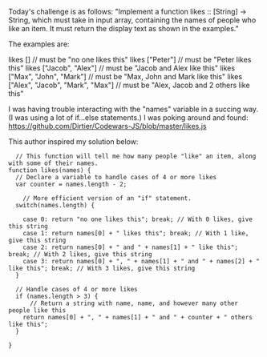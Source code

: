 Today's challenge is as follows: "Implement a function likes :: [String] -> String, which must take in input array, containing the names of people who like an item. It must return the display text as shown in the examples."

The examples are:

likes [] // must be "no one likes this"
likes ["Peter"] // must be "Peter likes this"
likes ["Jacob", "Alex"] // must be "Jacob and Alex like this"
likes ["Max", "John", "Mark"] // must be "Max, John and Mark like this"
likes ["Alex", "Jacob", "Mark", "Max"] // must be "Alex, Jacob and 2 others like this"

I was having trouble interacting with the "names" variable in a succing way. (I was using a lot of if...else statements.) I was poking around and found: https://github.com/Dirtier/Codewars-JS/blob/master/likes.js

This author inspired my solution below:

      // This function will tell me how many people "like" an item, along with some of their names.
    function likes(names) {
      // Declare a variable to handle cases of 4 or more likes
      var counter = names.length - 2;
    
        // More efficient version of an "if" statement.
      switch(names.length) {
      
        case 0: return "no one likes this"; break; // With 0 likes, give this string
        case 1: return names[0] + " likes this"; break; // With 1 like, give this string
        case 2: return names[0] + " and " + names[1] + " like this"; break; // With 2 likes, give this string
        case 3: return names[0] + ", " + names[1] + " and " + names[2] + " like this"; break; // With 3 likes, give this string
      }
      
      // Handle cases of 4 or more likes
      if (names.length > 3) {
          // Return a string with name, name, and however many other people like this
        return names[0] + ", " + names[1] + " and " + counter + " others like this";
      }
    
    }
